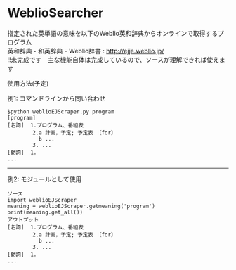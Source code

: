 # WeblioSearcher
指定された英単語の意味を以下のWeblio英和辞典からオンラインで取得するプログラム  
英和辞典・和英辞典 - Weblio辞書 : http://ejje.weblio.jp/  
!!未完成です　主な機能自体は完成しているので、ソースが理解できれば使えます
  
使用方法(予定)

例1: コマンドラインから問い合わせ

    $python weblioEJScraper.py program
    [program]
    [名詞]  1.プログラム、番組表
            2.a 計画，予定; 予定表 〔for〕
              b ...
            3. ...
    [動詞]  1.
    ...


---------------------------------------------------------------------------

例2: モジュールとして使用

    ソース
    import weblioEJScraper
    meaning = weblioEJScraper.getmeaning('program')
    print(meaning.get_all())
    アウトプット
    [名詞]  1.プログラム、番組表
            2.a 計画，予定; 予定表 〔for〕
              b ...
            3. ...
    [動詞]  1.
    ...
 
